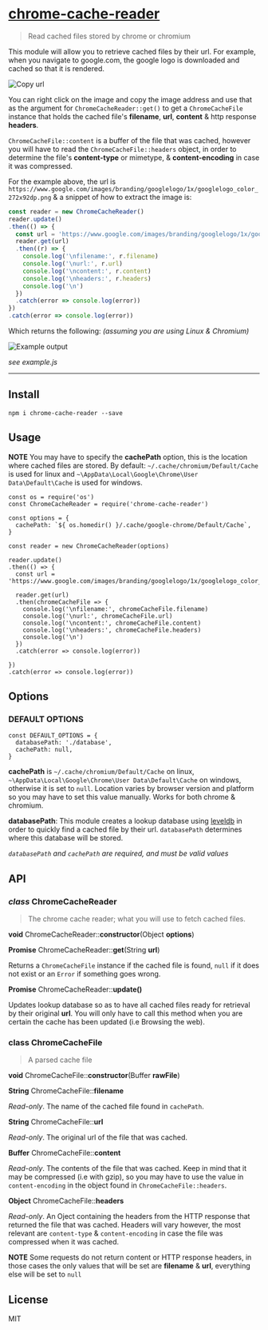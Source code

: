 # [chrome-cache-reader]()

> Read cached files stored by chrome or chromium

This module will allow you to retrieve cached files by their url. For example, 
when you navigate to google.com, the google logo is downloaded and cached so that 
it is rendered.

![Copy url](https://my.mixtape.moe/yrcdwb.png)

You can right click on the image and copy the image address and use that as the 
argument for `ChromeCacheReader::get()` to get a `ChromeCacheFile` instance that
holds the cached file's **filename**, **url**, **content** & http response **headers**.

`ChromeCacheFile::content` is a buffer of the file that was cached, however you
will have to read the `ChromeCacheFile::headers` object, in order to determine 
the file's **content-type** or mimetype, & **content-encoding** in case it was compressed. 

For the example above, the url is `https://www.google.com/images/branding/googlelogo/1x/googlelogo_color_272x92dp.png` & a snippet of how to extract the image is:

```js
const reader = new ChromeCacheReader()
reader.update()
.then(() => {
  const url = 'https://www.google.com/images/branding/googlelogo/1x/googlelogo_color_272x92dp.png'
  reader.get(url)
  .then((r) => {
    console.log('\nfilename:', r.filename)
    console.log('\nurl:', r.url)
    console.log('\ncontent:', r.content)
    console.log('\nheaders:', r.headers)
    console.log('\n')
  })
  .catch(error => console.log(error))
})
.catch(error => console.log(error))
```
Which returns the following: *(assuming you are using Linux & Chromium)*

![Example output](https://my.mixtape.moe/trutkl.png)


*see example.js*

---------------------------------------------------------------------------------------------------


## Install

`npm i chrome-cache-reader --save`


## Usage

**NOTE** You may have to specify the **cachePath** option, this is the location where cached files are stored. By default: `~/.cache/chromium/Default/Cache` is used for linux and `~\AppData\Local\Google\Chrome\User Data\Default\Cache` is used for windows.

```
const os = require('os')
const ChromeCacheReader = require('chrome-cache-reader')

const options = {
  cachePath: `${ os.homedir() }/.cache/google-chrome/Default/Cache`,
}

const reader = new ChromeCacheReader(options)

reader.update()
.then(() => {
  const url = 'https://www.google.com/images/branding/googlelogo/1x/googlelogo_color_272x92dp.png'

  reader.get(url)
  .then(chromeCacheFile => {
    console.log('\nfilename:', chromeCacheFile.filename)
    console.log('\nurl:', chromeCacheFile.url)
    console.log('\ncontent:', chromeCacheFile.content)
    console.log('\nheaders:', chromeCacheFile.headers)
    console.log('\n')
  })
  .catch(error => console.log(error))

})
.catch(error => console.log(error))

```

## Options

### DEFAULT OPTIONS

```
const DEFAULT_OPTIONS = {
  databasePath: './database',
  cachePath: null,
}
```

**cachePath** is `~/.cache/chromium/Default/Cache` on linux, `~\AppData\Local\Google\Chrome\User Data\Default\Cache` on windows, otherwise it is set to `null`. Location varies by browser version and platform so you may have to set this value manually. Works for both chrome & chromium.

**databasePath**: This module creates a lookup database using [leveldb](https://github.com/Level/level) in order to quickly find a cached file by their url. `databasePath` determines where this database will be stored.

*`databasePath` and `cachePath` are required, and must be valid values*

## API

### *class* ChromeCacheReader

> The chrome cache reader; what you will use to fetch cached files.

**void** ChromeCacheReader::**constructor**(Object **options**)

**Promise** ChromeCacheReader::**get**(String **url**)

Returns a `ChromeCacheFile` instance if the cached file is found, `null` if it does not exist or an `Error` if something goes wrong.

**Promise** ChromeCacheReader::**update()**

Updates lookup database so as to have all cached files ready for retrieval by their original **url**. You will only have to call this method when you are certain the cache has been updated (i.e Browsing the web).

### class ChromeCacheFile

> A parsed cache file

**void** ChromeCacheFile::**constructor**(Buffer **rawFile**)

**String** ChromeCacheFile::**filename**

*Read-only*. The name of the cached file found in `cachePath`.

**String** ChromeCacheFile::**url**

*Read-only*. The original url of the file that was cached.

**Buffer** ChromeCacheFile::**content**

*Read-only*. The contents of the file that was cached. Keep in mind that it may
be compressed (i.e with gzip), so you may have to use the value in `content-encoding` in the object found in `ChromeCacheFile::headers`.

**Object** ChromeCacheFile::**headers**

*Read-only*. An Oject containing the headers from the HTTP response that returned the file that was cached. Headers will vary however, the most relevant are `content-type` & `content-encoding` in case the file was compressed when it was cached.

**NOTE** Some requests do not return content or HTTP response headers, in those cases the only values that will be set are **filename** & **url**, everything else will be set to `null`


## License

MIT